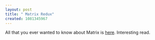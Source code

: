 ```yaml
--- 
layout: post
title: " Matrix Redux"
created: 1081345967
---
```

All that you ever wanted to know about Matrix is <a href="http://fusionanomaly.net/matrix.html">here</a>. Interesting read.
